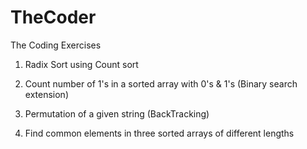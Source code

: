 # TheCoder
The Coding Exercises

1) Radix Sort using Count sort

2) Count number of 1's in a sorted array with 0's & 1's (Binary search extension)

3) Permutation of a given string (BackTracking)

4) Find common elements in three sorted arrays of different lengths
